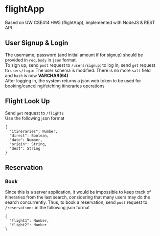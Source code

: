 # flightApp
Based on UW CSE414 HW5 (flightApp), implemented with NodeJS &amp; REST API

## User Signup & Login
The username, password (and initial amount if for signup) should be provided in `req.body` in `json` format.  
To sign up, send `post` request to `/users/signup`; to log in, send `get` request to `users/login`
The user schema is modified. There is no more `salt` field and `hash` is now **VARCHAR(64)**  
After logging in, the system returns a json web token to be used for booking/canceling/fetching itineraries operations

## Flight Look Up
Send `get` request to `/flights`  
Use the following json format  
```
{
  "itineraries": Number,
  "direct": Boolean,
  "date": Number,
  "origin": String,
  "dest": String
}
```

## Reservation

### Book
Since this is a server application, it would be impossible to keep track of itineraries from the last search,
considering that many users may do the search concurrently. Thus, to book a reservation, send `post` request
to `/reservations` in the following json format
```
{
  "flight1": Number,
  "flight2": Number
}
```
